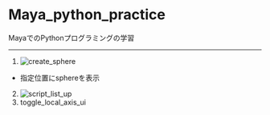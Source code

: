 # Maya_python_practice
MayaでのPythonプログラミングの学習


---


1. ![create_sphere](https://github.com/szgk/maya_python_practice/tree/main/src/create_sphere)
  - 指定位置にsphereを表示
2. ![script_list_up]()
3. toggle_local_axis_ui

